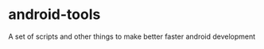 android-tools
=============

A set of scripts and other things to make better faster android development